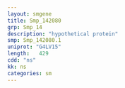 ```yaml
---
layout: smgene
title: Smp_142080
grp: Smp_14
description: "hypothetical protein"
smp: Smp_142080.1
uniprot: "G4LV15"
length:   429
cdd: "ns"
kk: ns
categories: sm
---
```

